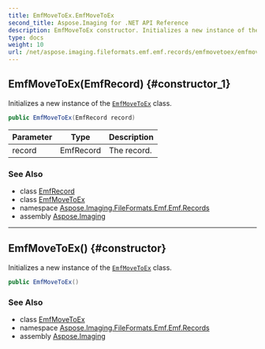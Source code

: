 ```yaml
---
title: EmfMoveToEx.EmfMoveToEx
second_title: Aspose.Imaging for .NET API Reference
description: EmfMoveToEx constructor. Initializes a new instance of the EmfMoveToEx class
type: docs
weight: 10
url: /net/aspose.imaging.fileformats.emf.emf.records/emfmovetoex/emfmovetoex/
---
```

## EmfMoveToEx(EmfRecord) {#constructor_1}

Initializes a new instance of the [`EmfMoveToEx`](../) class.

```csharp
public EmfMoveToEx(EmfRecord record)
```

| Parameter | Type | Description |
| --- | --- | --- |
| record | EmfRecord | The record. |

### See Also

* class [EmfRecord](../../emfrecord/)
* class [EmfMoveToEx](../)
* namespace [Aspose.Imaging.FileFormats.Emf.Emf.Records](../../emfmovetoex/)
* assembly [Aspose.Imaging](../../../)

---

## EmfMoveToEx() {#constructor}

Initializes a new instance of the [`EmfMoveToEx`](../) class.

```csharp
public EmfMoveToEx()
```

### See Also

* class [EmfMoveToEx](../)
* namespace [Aspose.Imaging.FileFormats.Emf.Emf.Records](../../emfmovetoex/)
* assembly [Aspose.Imaging](../../../)


